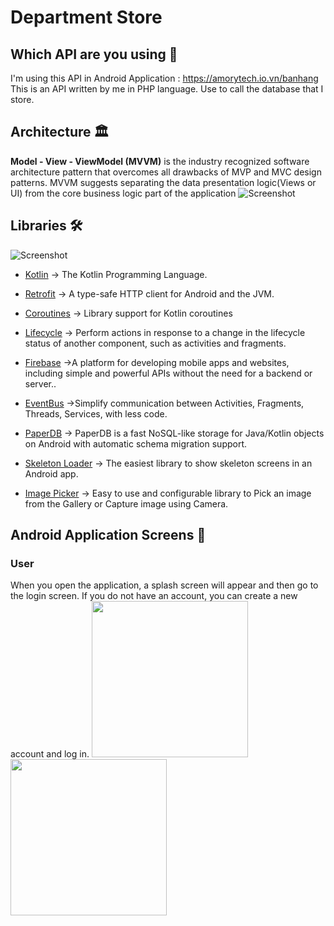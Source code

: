# Department Store




## Which API are you using 🤔
I'm using this API in Android Application : https://amorytech.io.vn/banhang
This is an API written by me in PHP language. Use to call the database that I store.
## Architecture 🏛

**Model - View - ViewModel (MVVM)** is the industry recognized software architecture pattern that overcomes all drawbacks of MVP and MVC design patterns. MVVM suggests separating the data presentation logic(Views or UI) from the core business logic part of the application
![Screenshot](https://miro.medium.com/v2/resize:fit:1400/format:webp/0*mwVSPyoOCFtSufKh.png)
## Libraries 🛠
![Screenshot](https://anteelo.com/wp-content/uploads/2021/05/Android-libraries.jpg)
- [Kotlin](https://github.com/JetBrains/kotlin) -> The Kotlin Programming Language.
- [Retrofit](https://github.com/square/retrofit) -> A type-safe HTTP client for Android and the JVM.

- [Coroutines](https://github.com/Kotlin/kotlinx.coroutines) -> Library support for Kotlin coroutines
- [Lifecycle](https://developer.android.com/jetpack/androidx/releases/lifecycle) -> Perform actions in response to a change in the lifecycle status of another component, such as activities and fragments.
- [Firebase](https://firebase.google.com/) ->A platform for developing mobile apps and websites, including simple and powerful APIs without the need for a backend or server..
- [EventBus](https://github.com/greenrobot/EventBus) ->Simplify communication between Activities, Fragments, Threads, Services, with less code.
- [PaperDB](https://github.com/pilgr/Paper) -> PaperDB is a fast NoSQL-like storage for Java/Kotlin objects on Android with automatic schema migration support.
- [Skeleton Loader](https://github.com/ericktijerou/koleton) -> The easiest library to show skeleton screens in an Android app.
- [Image Picker](https://github.com/Dhaval2404/ImagePicker) -> Easy to use and configurable library to Pick an image from the Gallery or Capture image using Camera.
## Android Application Screens 📱
### User
When you open the application, a splash screen will appear and then go to the login screen. If you do not have an account, you can create a new account and log in.
<img src="dangnhap.png" width="250" /> <img src="dangki.png" width="250" /> 
